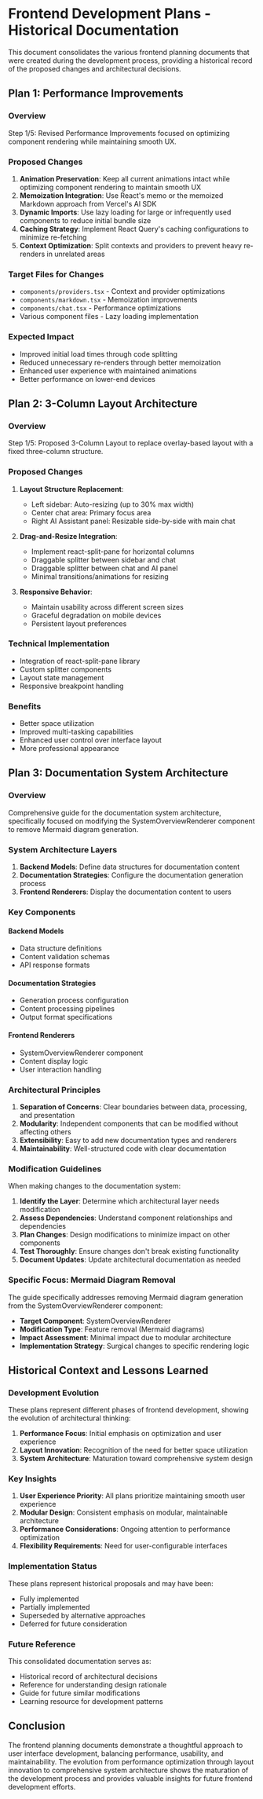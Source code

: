 # Frontend Development Plans - Historical Documentation

This document consolidates the various frontend planning documents that were created during the development process, providing a historical record of the proposed changes and architectural decisions.

## Plan 1: Performance Improvements

### Overview

Step 1/5: Revised Performance Improvements focused on optimizing component rendering while maintaining smooth UX.

### Proposed Changes

1. **Animation Preservation**: Keep all current animations intact while optimizing component rendering to maintain smooth UX
2. **Memoization Integration**: Use React's memo or the memoized Markdown approach from Vercel's AI SDK
3. **Dynamic Imports**: Use lazy loading for large or infrequently used components to reduce initial bundle size
4. **Caching Strategy**: Implement React Query's caching configurations to minimize re-fetching
5. **Context Optimization**: Split contexts and providers to prevent heavy re-renders in unrelated areas

### Target Files for Changes

- `components/providers.tsx` - Context and provider optimizations
- `components/markdown.tsx` - Memoization improvements
- `components/chat.tsx` - Performance optimizations
- Various component files - Lazy loading implementation

### Expected Impact

- Improved initial load times through code splitting
- Reduced unnecessary re-renders through better memoization
- Enhanced user experience with maintained animations
- Better performance on lower-end devices

## Plan 2: 3-Column Layout Architecture

### Overview

Step 1/5: Proposed 3-Column Layout to replace overlay-based layout with a fixed three-column structure.

### Proposed Changes

1. **Layout Structure Replacement**:

   - Left sidebar: Auto-resizing (up to 30% max width)
   - Center chat area: Primary focus area
   - Right AI Assistant panel: Resizable side-by-side with main chat

2. **Drag-and-Resize Integration**:

   - Implement react-split-pane for horizontal columns
   - Draggable splitter between sidebar and chat
   - Draggable splitter between chat and AI panel
   - Minimal transitions/animations for resizing

3. **Responsive Behavior**:
   - Maintain usability across different screen sizes
   - Graceful degradation on mobile devices
   - Persistent layout preferences

### Technical Implementation

- Integration of react-split-pane library
- Custom splitter components
- Layout state management
- Responsive breakpoint handling

### Benefits

- Better space utilization
- Improved multi-tasking capabilities
- Enhanced user control over interface layout
- More professional appearance

## Plan 3: Documentation System Architecture

### Overview

Comprehensive guide for the documentation system architecture, specifically focused on modifying the SystemOverviewRenderer component to remove Mermaid diagram generation.

### System Architecture Layers

1. **Backend Models**: Define data structures for documentation content
2. **Documentation Strategies**: Configure the documentation generation process
3. **Frontend Renderers**: Display the documentation content to users

### Key Components

#### Backend Models

- Data structure definitions
- Content validation schemas
- API response formats

#### Documentation Strategies

- Generation process configuration
- Content processing pipelines
- Output format specifications

#### Frontend Renderers

- SystemOverviewRenderer component
- Content display logic
- User interaction handling

### Architectural Principles

1. **Separation of Concerns**: Clear boundaries between data, processing, and presentation
2. **Modularity**: Independent components that can be modified without affecting others
3. **Extensibility**: Easy to add new documentation types and renderers
4. **Maintainability**: Well-structured code with clear documentation

### Modification Guidelines

When making changes to the documentation system:

1. **Identify the Layer**: Determine which architectural layer needs modification
2. **Assess Dependencies**: Understand component relationships and dependencies
3. **Plan Changes**: Design modifications to minimize impact on other components
4. **Test Thoroughly**: Ensure changes don't break existing functionality
5. **Document Updates**: Update architectural documentation as needed

### Specific Focus: Mermaid Diagram Removal

The guide specifically addresses removing Mermaid diagram generation from the SystemOverviewRenderer component:

- **Target Component**: SystemOverviewRenderer
- **Modification Type**: Feature removal (Mermaid diagrams)
- **Impact Assessment**: Minimal impact due to modular architecture
- **Implementation Strategy**: Surgical changes to specific rendering logic

## Historical Context and Lessons Learned

### Development Evolution

These plans represent different phases of frontend development, showing the evolution of architectural thinking:

1. **Performance Focus**: Initial emphasis on optimization and user experience
2. **Layout Innovation**: Recognition of the need for better space utilization
3. **System Architecture**: Maturation toward comprehensive system design

### Key Insights

1. **User Experience Priority**: All plans prioritize maintaining smooth user experience
2. **Modular Design**: Consistent emphasis on modular, maintainable architecture
3. **Performance Considerations**: Ongoing attention to performance optimization
4. **Flexibility Requirements**: Need for user-configurable interfaces

### Implementation Status

These plans represent historical proposals and may have been:

- Fully implemented
- Partially implemented
- Superseded by alternative approaches
- Deferred for future consideration

### Future Reference

This consolidated documentation serves as:

- Historical record of architectural decisions
- Reference for understanding design rationale
- Guide for future similar modifications
- Learning resource for development patterns

## Conclusion

The frontend planning documents demonstrate a thoughtful approach to user interface development, balancing performance, usability, and maintainability. The evolution from performance optimization through layout innovation to comprehensive system architecture shows the maturation of the development process and provides valuable insights for future frontend development efforts.
